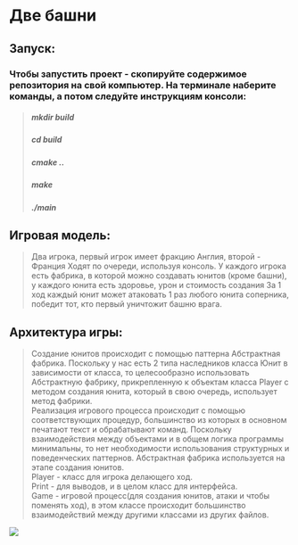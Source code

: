 # Две башни

## Запуск:
### Чтобы запустить проект -  скопируйте содержимое репозитория на свой компьютер. На терминале наберите команды, а потом следуйте инструкциям консоли:
>##### mkdir build
>##### cd build
>##### cmake ..
>##### make
>##### ./main

## Игровая модель:
> Два игрока, первый игрок имеет фракцию Англия, второй - Франция
Ходят по очереди, используя консоль. У каждого игрока есть фабрика, в которой можно создавать юнитов (кроме башни), у каждого юнита есть здоровье, урон и стоимость создания
За 1 ход каждый юнит может атаковать 1 раз любого юнита соперника, победит тот, кто первый уничтожит башню врага.

## Архитектура игры:
> Создание юнитов происходит с помощью паттерна Абстрактная фабрика. Поскольку у нас есть 2 типа наследников класса Юнит в зависимости от класса, то целесообразно использовать Абстрактную фабрику, прикрепленную к объектам класса Player с методом создания юнита, который в свою очередь, использует метод фабрики. \
> Реализация игрового процесса происходит с помощью соответствующих процедур, большинство из которых в основном печатают текст и обрабатывают команд. Поскольку взаимодействия между объектами и в общем логика программы минимальны, то нет необходимости использования структурных и поведенческих паттернов. Абстрактная фабрика используется на этапе создания юнитов. \
> Player - класс для игрока делающего ход. \
> Print - для выводов, и в целом класс для интерфейса. \
> Game - игровой процесс(для создания юнитов, атаки и чтобы поменять ход), в этом классе происходит большинство взаимодействий между другими классами из других файлов.

![](UML/uml.png)
